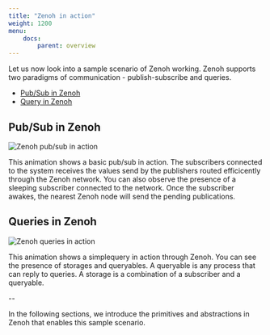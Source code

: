 ```yaml
---
title: "Zenoh in action"
weight: 1200
menu: 
    docs:
        parent: overview
---
```


Let us now look into a sample scenario of Zenoh working.
Zenoh supports two paradigms of communication - publish-subscribe and queries. 
<!-- The source is available at https://drive.google.com/file/d/1exhGofWDyiEIES_WICsslXWZ3yiTSkAl/view?usp=sharing (ATO/Techno/Slides/zenoh/2022/2022.09.08-zenoh-web-animation.key) 
Settings::: Resolution: Extra Large, Frame Rate 30 fps, Export with transparent backgrounds -->

- [Pub/Sub in Zenoh](#pubsub-in-zenoh)
- [Query in Zenoh](#queries-in-zenoh)

## Pub/Sub in Zenoh
![Zenoh pub/sub in action](/img/zenoh-pub-sub.gif "Zenoh pub/sub in action")

This animation shows a basic pub/sub in action. The subscribers connected to the system receives the values send by the publishers routed efficicently through the Zenoh network.
You can also observe the presence of a sleeping subscriber connected to the network. Once the subscriber awakes, the nearest Zenoh node will send the pending publications.

## Queries in Zenoh
![Zenoh queries in action](/img/zenoh-query.gif "Zenoh queries in action")

This animation shows a simplequery in action through Zenoh. You can see the presence of storages and queryables. 
A queryable is any process that can reply to queries. A storage is a combination of a subscriber and a queryable.

--

In the following sections, we introduce the primitives and abstractions in Zenoh that enables this sample scenario.